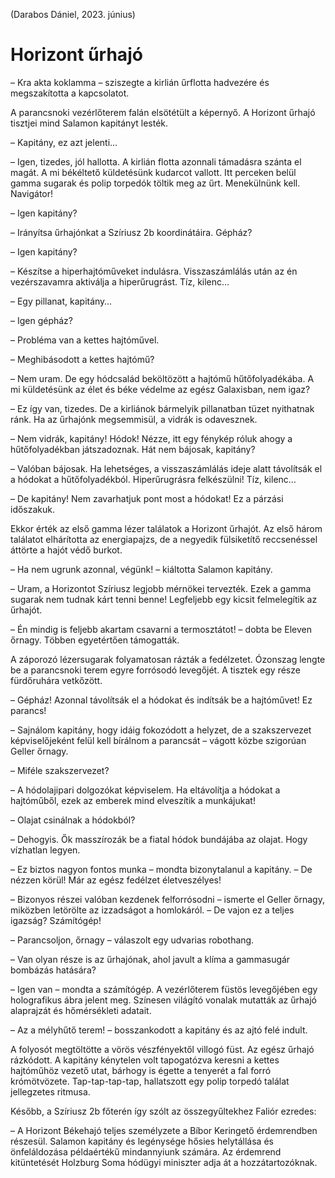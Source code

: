 (Darabos Dániel, 2023. június)

# Horizont űrhajó

– Kra akta koklamma – sziszegte a kirlián űrflotta hadvezére és megszakította a kapcsolatot.

A parancsnoki vezérlőterem falán elsötétült a képernyő. A Horizont űrhajó tisztjei mind Salamon kapitányt lesték.

– Kapitány, ez azt jelenti…

– Igen, tizedes, jól hallotta. A kirlián flotta azonnali támadásra szánta el magát. A mi békéltető küldetésünk kudarcot
vallott. Itt perceken belül gamma sugarak és polip torpedók töltik meg az űrt. Menekülnünk kell. Navigátor!

– Igen kapitány?

– Irányítsa űrhajónkat a Szíriusz 2b koordinátáira. Gépház?

– Igen kapitány?

– Készítse a hiperhajtóműveket indulásra. Visszaszámlálás után az én vezérszavamra aktiválja a hiperűrugrást. Tíz,
kilenc…

– Egy pillanat, kapitány…

– Igen gépház?

– Probléma van a kettes hajtóművel.

– Meghibásodott a kettes hajtómű?

– Nem uram. De egy hódcsalád beköltözött a hajtómű hűtőfolyadékába. A mi küldetésünk az élet és béke védelme az egész
Galaxisban, nem igaz?

– Ez így van, tizedes. De a kirliánok bármelyik pillanatban tüzet nyithatnak ránk. Ha az űrhajónk megsemmisül, a vidrák
is odavesznek.

– Nem vidrák, kapitány! Hódok! Nézze, itt egy fénykép róluk ahogy a hűtőfolyadékban játszadoznak. Hát nem bájosak,
kapitány?

– Valóban bájosak. Ha lehetséges, a visszaszámlálás ideje alatt távolítsák el a hódokat a hűtőfolyadékból.
Hiperűrugrásra felkészülni! Tíz, kilenc…

– De kapitány! Nem zavarhatjuk pont most a hódokat! Ez a párzási időszakuk.

Ekkor érték az első gamma lézer találatok a Horizont űrhajót. Az első három találatot elhárította az energiapajzs, de a
negyedik fülsiketítő reccsenéssel áttörte a hajót védő burkot.

– Ha nem ugrunk azonnal, végünk! – kiáltotta Salamon kapitány.

– Uram, a Horizontot Szíriusz legjobb mérnökei tervezték. Ezek a gamma sugarak nem tudnak kárt tenni benne! Legfeljebb
egy kicsit felmelegítik az űrhajót.

– Én mindig is feljebb akartam csavarni a termosztátot! – dobta be Eleven őrnagy. Többen egyetértően támogatták.

A záporozó lézersugarak folyamatosan rázták a fedélzetet. Ózonszag lengte be a parancsnoki terem egyre forrósodó
levegőjét. A tisztek egy része fürdőruhára vetkőzött.

– Gépház! Azonnal távolítsák el a hódokat és indítsák be a hajtóművet! Ez parancs!

– Sajnálom kapitány, hogy idáig fokozódott a helyzet, de a szakszervezet képviselőjeként felül kell bírálnom a parancsát
– vágott közbe szigorúan Geller őrnagy.

– Miféle szakszervezet?

– A hódolajipari dolgozókat képviselem. Ha eltávolítja a hódokat a hajtóműből, ezek az emberek mind elveszítik a
munkájukat!

– Olajat csinálnak a hódokból?

– Dehogyis. Ők masszírozák be a fiatal hódok bundájába az olajat. Hogy vízhatlan legyen.

– Ez biztos nagyon fontos munka – mondta bizonytalanul a kapitány. – De nézzen körül! Már az egész fedélzet
életveszélyes!

– Bizonyos részei valóban kezdenek felforrósodni – ismerte el Geller őrnagy, miközben letörölte az izzadságot a
homlokáról. – De vajon ez a teljes igazság? Számítógép!

– Parancsoljon, őrnagy – válaszolt egy udvarias robothang.

– Van olyan része is az űrhajónak, ahol javult a klíma a gammasugár bombázás hatására?

– Igen van – mondta a számítógép. A vezérlőterem füstös levegőjében egy holografikus ábra jelent meg. Színesen világító
vonalak mutatták az űrhajó alaprajzát és hőmérsékleti adatait.

– Az a mélyhűtő terem! – bosszankodott a kapitány és az ajtó felé indult.

A folyosót megtöltötte a vörös vészfényektől villogó füst. Az egész űrhajó rázkódott. A kapitány kénytelen volt
tapogatózva keresni a kettes hajtóműhöz vezető utat, bárhogy is égette a tenyerét a fal forró krómötvözete.
Tap-tap-tap-tap, hallatszott egy polip torpedó találat jellegzetes ritmusa.

Később, a Szíriusz 2b főterén így szólt az összegyűltekhez Faliór ezredes:

– A Horizont Békehajó teljes személyzete a Bíbor Keringető érdemrendben részesül. Salamon kapitány és legénysége hősies
helytállása és önfeláldozása példaértékű mindannyiunk számára. Az érdemrend kitüntetését Holzburg Soma hódügyi miniszter
adja át a hozzátartozóknak.
